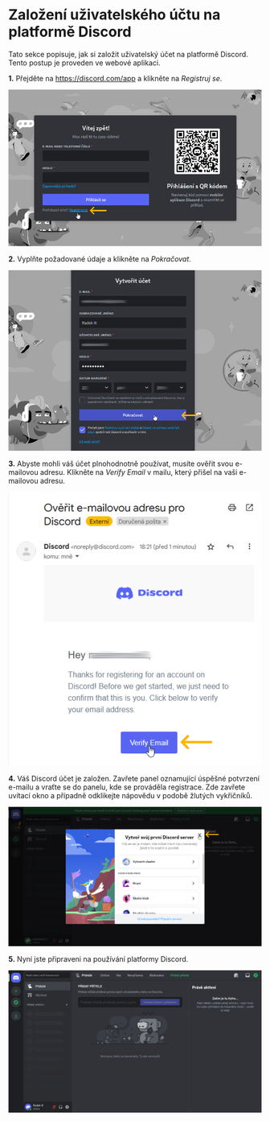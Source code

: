 # Založení uživatelského účtu na platformě Discord

Tato sekce popisuje, jak si založit uživatelský účet na platformě Discord. Tento postup je proveden ve webové aplikaci.

__1.__ Přejděte na <a href="https://discord.com/app" target="_blank">https://discord.com/app</a> a klikněte na _Registruj se_.

![h](../img/010101.png)

__2.__ Vyplňte požadované údaje a klikněte na _Pokračovat_.

![h](../img/010102.png)

__3.__ Abyste mohli váš účet plnohodnotně používat, musíte ověřit svou e-mailovou adresu. Klikněte na _Verify Email_ v&nbsp;mailu, který přišel na vaši e-mailovou adresu.

![h](../img/010102b.png)

__4.__ Váš Discord účet je založen. Zavřete panel oznamující úspěšné potvrzení e-mailu a vraťte se do panelu, kde se prováděla registrace. Zde zavřete uvítací okno a případně odklikejte nápovědu v&nbsp;podobě žlutých vykřičníků.

![h](../img/010103.png)

__5.__ Nyní jste připraveni na používání platformy Discord.

![h](../img/010104.png)
